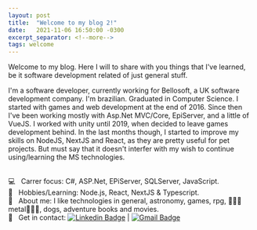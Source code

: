 ```yaml
---
layout: post
title:  "Welcome to my blog 2!"
date:   2021-11-06 16:50:00 -0300
excerpt_separator: <!--more-->
tags: welcome
---
```

Welcome to my blog. Here I will to share with you things that I've learned, be it software development related of just general stuff.

<!--more-->

I'm a software developer, currently working for Bellosoft, a UK software development company. 
I'm brazilian. Graduated in Computer Science. I started with games and web development at the end of 2016. Since then I've been working mostly with Asp.Net MVC/Core, EpiServer, and a little of VueJS. I worked with unity until 2019, when decided to leave games development behind.
In the last months though, I started to improve my skills on NodeJS, NextJS and React, as they are pretty useful for pet projects. But must say that it doesn't interfer with my wish to continue using/learning the MS technologies.

 <br/> :computer: &nbsp; Carrer focus: C#, ASP.Net, EPiServer, SQLServer, JavaScript.
 <br/> :book: &nbsp; Hobbies/Learning: Node.js, React, NextJS & Typescript.
 <br/> 💬  &nbsp; About me: I like technologies in general, astronomy, games, rpg, :metal::skull::metal:metal:metal::skull::metal:, dogs, adventure books and movies.
 <br/> :email: &nbsp; Get in contact: [![Linkedin Badge](https://img.shields.io/badge/-FernandoWolff-blue?style=flat-square&logo=Linkedin&logoColor=white&link=https://www.linkedin.com/in/fernando-ramos-wolff-ba9638a8/)](https://www.linkedin.com/in/fernando-ramos-wolff-ba9638a8/) 
| 
[![Gmail Badge](https://img.shields.io/badge/-fernandowolffdev@gmail.com-c14438?style=flat-square&logo=Gmail&logoColor=white&link=mailto:fernandowolffdev@gmail.com)](mailto:fernandowolffdev@gmail.com)